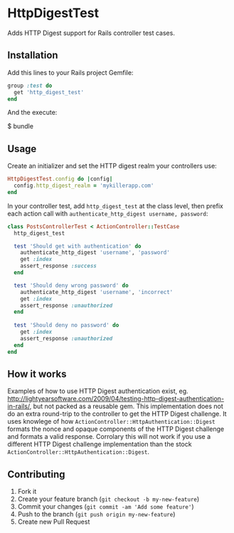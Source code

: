 # HttpDigestTest

Adds HTTP Digest support for Rails controller test cases.

## Installation

Add this lines to your Rails project Gemfile:

```ruby
group :test do
  get 'http_digest_test'
end
```

And the execute:

  $ bundle

## Usage

Create an initializer and set the HTTP digest realm your controllers use:

```ruby
HttpDigestTest.config do |config|
  config.http_digest_realm = 'mykillerapp.com'
end
```

In your controller test, add `http_digest_test` at the class level, then prefix each action call with `authenticate_http_digest username, password`:

```ruby
class PostsControllerTest < ActionController::TestCase
  http_digest_test

  test 'Should get with authentication' do
    authenticate_http_digest 'username', 'password'
    get :index
    assert_response :success
  end

  test 'Should deny wrong password' do
    authenticate_http_digest 'username', 'incorrect'
    get :index
    assert_response :unauthorized
  end
  
  test 'Should deny no password' do
    get :index
    assert_response :unauthorized
  end
end
```

## How it works

Examples of how to use HTTP Digest authentication exist, eg. http://lightyearsoftware.com/2009/04/testing-http-digest-authentication-in-rails/, but not packed as a reusable gem.
This implementation does not do an extra round-trip to the controller to get the HTTP Digest challenge. It uses knowlege of how `ActionController::HttpAuthentication::Digest` formats the nonce and opaque components of the HTTP Digest challenge and formats a valid response. Corrolary this will not work if you use a different HTTP Digest challenge implementation than the stock ` ActionController::HttpAuthentication::Digest`.

## Contributing

1. Fork it
2. Create your feature branch (`git checkout -b my-new-feature`)
3. Commit your changes (`git commit -am 'Add some feature'`)
4. Push to the branch (`git push origin my-new-feature`)
5. Create new Pull Request
